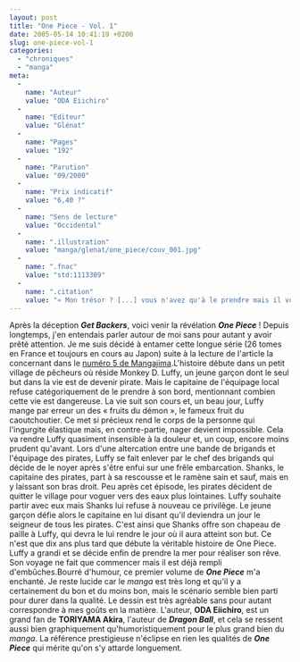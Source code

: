 ```yaml
---
layout: post
title: "One Piece - Vol. 1"
date: 2005-05-14 10:41:19 +0200
slug: one-piece-vol-1
categories:
  - "chroniques"
  - "manga"
meta:
  -
    name: "Auteur"
    value: "ODA Eiichiro"
  -
    name: "Editeur"
    value: "Glénat"
  -
    name: "Pages"
    value: "192"
  -
    name: "Parution"
    value: "09/2000"
  -
    name: "Prix indicatif"
    value: "6,40 ?"
  -
    name: "Sens de lecture"
    value: "Occidental"
  -
    name: ".illustration"
    value: "manga/glenat/one_piece/couv_001.jpg"
  -
    name: ".fnac"
    value: "std:1113309"
  -
    name: ".citation"
    value: "« Mon trésor ? [...] vous n'avez qu'à le prendre mais il vous faudra d'abord le chercher. »"
---
```


Après la déception **_Get Backers_**, voici venir la révélation **_One Piece_** ! Depuis longtemps, j'en entendais parler autour de moi sans pour autant y avoir prêté attention. Je me suis décidé à entamer cette longue série (26 tomes en France et toujours en cours au Japon) suite à la lecture de l'article la concernant dans le [numéro 5 de Mangajima](mangajima-05).L'histoire débute dans un petit village de pêcheurs où réside Monkey D. Luffy, un jeune garçon dont le seul but dans la vie est de devenir pirate. Mais le capitaine de l'équipage local refuse catégoriquement de le prendre à son bord, mentionnant combien cette vie est dangereuse. La vie suit son cours et, un beau jour, Luffy mange par erreur un des « fruits du démon », le fameux fruit du caoutchoutier. Ce met si précieux rend le corps de la personne qui l'ingurgite élastique mais, en contre-partie, nager devient impossible. Cela va rendre Luffy quasiment insensible à la douleur et, un coup, encore moins prudent qu'avant. Lors d'une altercation entre une bande de brigands et l'équipage des pirates, Luffy se fait enlever par le chef des brigands qui décide de le noyer après s'être enfui sur une frêle embarcation. Shanks, le capitaine des pirates, part à sa rescousse et le ramène sain et sauf, mais en y laissant son bras droit. Peu après cet épisode, les pirates décident de quitter le village pour voguer vers des eaux plus lointaines. Luffy souhaite partir avec eux mais Shanks lui refuse à nouveau ce privilège. Le jeune garçon défie alors le capitaine en lui disant qu'il deviendra un jour le seigneur de tous les pirates. C'est ainsi que Shanks offre son chapeau de paille à Luffy, qui devra le lui rendre le jour où il aura atteint son but. Ce n'est que dix ans plus tard que débute la véritable histoire de One Piece. Luffy a grandi et se décide enfin de prendre la mer pour réaliser son rêve. Son voyage ne fait que commencer mais il est déjà rempli d'embûches.Bourré d'humour, ce premier volume de **_One Piece_** m'a enchanté. Je reste lucide car le _manga_ est très long et qu'il y a certainement du bon et du moins bon, mais le scénario semble bien parti pour durer dans la qualité. Le dessin est très agréable sans pour autant correspondre à mes goûts en la matière. L'auteur, **ODA Eiichiro**, est un grand fan de **TORIYAMA Akira**, l'auteur de **_Dragon Ball_**, et cela se ressent aussi bien graphiquement qu'humoristiquement pour le plus grand bien du _manga_. La référence prestigieuse n'éclipse en rien les qualités de **_One Piece_** qui mérite qu'on s'y attarde longuement.